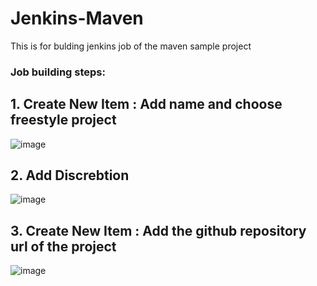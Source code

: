 # Jenkins-Maven  
This is for bulding jenkins job of the maven sample project  
### Job building steps:  
## 1. Create New Item : Add name and choose freestyle project ##    
![image](https://user-images.githubusercontent.com/82150368/119909773-5fcc7d00-bf5e-11eb-8c2d-3edf285525b0.png)

## 2.  Add Discrebtion ##    
![image](https://user-images.githubusercontent.com/82150368/119909835-81c5ff80-bf5e-11eb-9ffe-467d240857e8.png)


## 3. Create New Item : Add the github repository url of the project ##  

![image](https://user-images.githubusercontent.com/82150368/119910107-13ce0800-bf5f-11eb-85e8-1e61811a310b.png)
